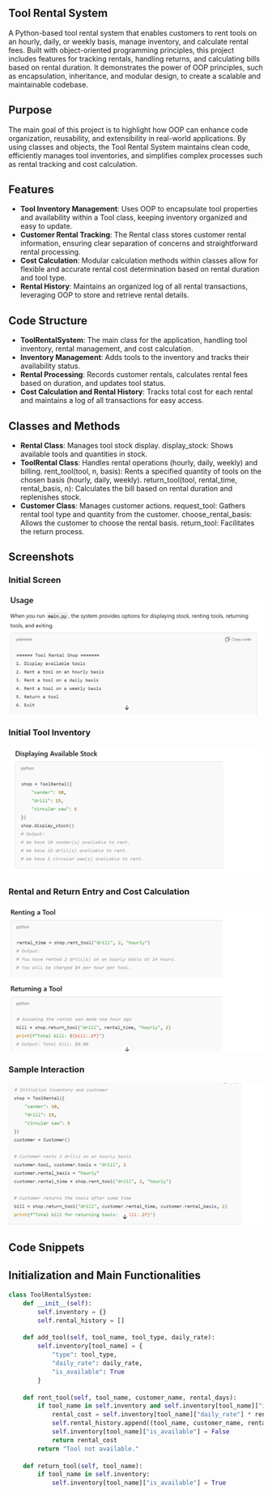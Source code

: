 ## Tool Rental System
A Python-based tool rental system that enables customers to rent tools on an hourly, daily, or weekly basis, manage inventory, and calculate rental fees. Built with object-oriented programming principles, this project includes features for tracking rentals, handling returns, and calculating bills based on rental duration. It demonstrates the power of OOP principles, such as encapsulation, inheritance, and modular design, to create a scalable and maintainable codebase.

## Purpose
The main goal of this project is to highlight how OOP can enhance code organization, reusability, and extensibility in real-world applications. By using classes and objects, the Tool Rental System maintains clean code, efficiently manages tool inventories, and simplifies complex processes such as rental tracking and cost calculation.

## Features
- **Tool Inventory Management**: Uses OOP to encapsulate tool properties and availability within a Tool class, keeping inventory organized and easy to update.
- **Customer Rental Tracking**: The Rental class stores customer rental information, ensuring clear separation of concerns and straightforward rental processing.
- **Cost Calculation**: Modular calculation methods within classes allow for flexible and accurate rental cost determination based on rental duration and tool type.
- **Rental History**: Maintains an organized log of all rental transactions, leveraging OOP to store and retrieve rental details.


## Code Structure
- **ToolRentalSystem**: The main class for the application, handling tool inventory, rental management, and cost calculation.
- **Inventory Management**: Adds tools to the inventory and tracks their availability status.
- **Rental Processing**: Records customer rentals, calculates rental fees based on duration, and updates tool status.
- **Cost Calculation and Rental History**: Tracks total cost for each rental and maintains a log of all transactions for easy access.

## Classes and Methods
- **Rental Class**: Manages tool stock display.
display_stock: Shows available tools and quantities in stock.
- **ToolRental Class**: Handles rental operations (hourly, daily, weekly) and billing.
rent_tool(tool, n, basis): Rents a specified quantity of tools on the chosen basis (hourly, daily, weekly).
return_tool(tool, rental_time, rental_basis, n): Calculates the bill based on rental duration and replenishes stock.
- **Customer Class**: Manages customer actions.
request_tool: Gathers rental tool type and quantity from the customer.
choose_rental_basis: Allows the customer to choose the rental basis.
return_tool: Facilitates the return process.

## Screenshots
### Initial Screen
![Initial Screen](assets/images/usage.png)

### Initial Tool Inventory
![Initial Tool Inventory](assets/images/stock.png)

### Rental and Return Entry and Cost Calculation
![Rental and Return Entry and Cost Calculation](assets/images/rent.png)

### Sample Interaction
![Sample Interaction](assets/images/sample.png)

## Code Snippets
## Initialization and Main Functionalities
```python
class ToolRentalSystem:
    def __init__(self):
        self.inventory = {}
        self.rental_history = []
    
    def add_tool(self, tool_name, tool_type, daily_rate):
        self.inventory[tool_name] = {
            "type": tool_type,
            "daily_rate": daily_rate,
            "is_available": True
        }
    
    def rent_tool(self, tool_name, customer_name, rental_days):
        if tool_name in self.inventory and self.inventory[tool_name]["is_available"]:
            rental_cost = self.inventory[tool_name]["daily_rate"] * rental_days
            self.rental_history.append((tool_name, customer_name, rental_days, rental_cost))
            self.inventory[tool_name]["is_available"] = False
            return rental_cost
        return "Tool not available."
    
    def return_tool(self, tool_name):
        if tool_name in self.inventory:
            self.inventory[tool_name]["is_available"] = True




